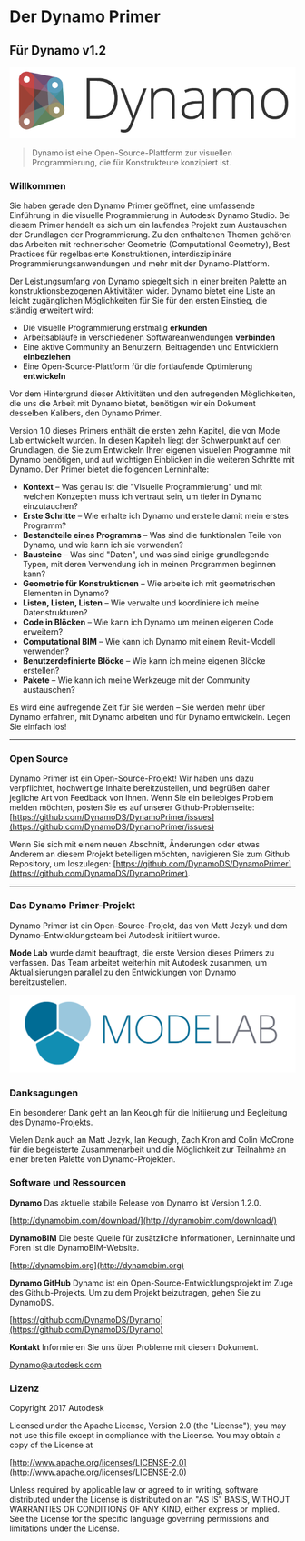 

# Der Dynamo Primer

## Für Dynamo v1.2

![Dynamo-Logo](images/dynamo_logo_dark-trim.png)

> Dynamo ist eine Open-Source-Plattform zur visuellen Programmierung, die für Konstrukteure konzipiert ist.

### Willkommen

Sie haben gerade den Dynamo Primer geöffnet, eine umfassende Einführung in die visuelle Programmierung in Autodesk Dynamo Studio. Bei diesem Primer handelt es sich um ein laufendes Projekt zum Austauschen der Grundlagen der Programmierung. Zu den enthaltenen Themen gehören das Arbeiten mit rechnerischer Geometrie (Computational Geometry), Best Practices für regelbasierte Konstruktionen, interdisziplinäre Programmierungsanwendungen und mehr mit der Dynamo-Plattform.

Der Leistungsumfang von Dynamo spiegelt sich in einer breiten Palette an konstruktionsbezogenen Aktivitäten wider. Dynamo bietet eine Liste an leicht zugänglichen Möglichkeiten für Sie für den ersten Einstieg, die ständig erweitert wird:

* Die visuelle Programmierung erstmalig **erkunden**
* Arbeitsabläufe in verschiedenen Softwareanwendungen **verbinden**
* Eine aktive Community an Benutzern, Beitragenden und Entwicklern **einbeziehen**
* Eine Open-Source-Plattform für die fortlaufende Optimierung **entwickeln**

Vor dem Hintergrund dieser Aktivitäten und den aufregenden Möglichkeiten, die uns die Arbeit mit Dynamo bietet, benötigen wir ein Dokument desselben Kalibers, den Dynamo Primer.

Version 1.0 dieses Primers enthält die ersten zehn Kapitel, die von Mode Lab entwickelt wurden. In diesen Kapiteln liegt der Schwerpunkt auf den Grundlagen, die Sie zum Entwickeln Ihrer eigenen visuellen Programme mit Dynamo benötigen, und auf wichtigen Einblicken in die weiteren Schritte mit Dynamo. Der Primer bietet die folgenden Lerninhalte:

* **Kontext** – Was genau ist die "Visuelle Programmierung" und mit welchen Konzepten muss ich vertraut sein, um tiefer in Dynamo einzutauchen?
* **Erste Schritte** – Wie erhalte ich Dynamo und erstelle damit mein erstes Programm?
* **Bestandteile eines Programms** – Was sind die funktionalen Teile von Dynamo, und wie kann ich sie verwenden?
* **Bausteine** – Was sind "Daten", und was sind einige grundlegende Typen, mit deren Verwendung ich in meinen Programmen beginnen kann?
* **Geometrie für Konstruktionen** – Wie arbeite ich mit geometrischen Elementen in Dynamo?
* **Listen, Listen, Listen** – Wie verwalte und koordiniere ich meine Datenstrukturen?
* **Code in Blöcken** – Wie kann ich Dynamo um meinen eigenen Code erweitern?
* **Computational BIM** – Wie kann ich Dynamo mit einem Revit-Modell verwenden?
* **Benutzerdefinierte Blöcke** – Wie kann ich meine eigenen Blöcke erstellen?
* **Pakete** – Wie kann ich meine Werkzeuge mit der Community austauschen?

Es wird eine aufregende Zeit für Sie werden – Sie werden mehr über Dynamo erfahren, mit Dynamo arbeiten und für Dynamo entwickeln. Legen Sie einfach los!

---

### Open Source

Dynamo Primer ist ein Open-Source-Projekt! Wir haben uns dazu verpflichtet, hochwertige Inhalte bereitzustellen, und begrüßen daher jegliche Art von Feedback von Ihnen. Wenn Sie ein beliebiges Problem melden möchten, posten Sie es auf unserer Github-Problemseite: [https://github.com/DynamoDS/DynamoPrimer/issues](https://github.com/DynamoDS/DynamoPrimer/issues)

Wenn Sie sich mit einem neuen Abschnitt, Änderungen oder etwas Anderem an diesem Projekt beteiligen möchten, navigieren Sie zum Github Repository, um loszulegen: [https://github.com/DynamoDS/DynamoPrimer](https://github.com/DynamoDS/DynamoPrimer).

---

### Das Dynamo Primer-Projekt

Dynamo Primer ist ein Open-Source-Projekt, das von Matt Jezyk und dem Dynamo-Entwicklungsteam bei Autodesk initiiert wurde.

**Mode Lab** wurde damit beauftragt, die erste Version dieses Primers zu verfassen. Das Team arbeitet weiterhin mit Autodesk zusammen, um Aktualisierungen parallel zu den Entwicklungen von Dynamo bereitzustellen.

[![](images/MODELAB_Logo.png)](http://modelab.is)

### Danksagungen

Ein besonderer Dank geht an Ian Keough für die Initiierung und Begleitung des Dynamo-Projekts.

Vielen Dank auch an Matt Jezyk, Ian Keough, Zach Kron and Colin McCrone für die begeisterte Zusammenarbeit und die Möglichkeit zur Teilnahme an einer breiten Palette von Dynamo-Projekten.

### Software und Ressourcen

**Dynamo** Das aktuelle stabile Release von Dynamo ist Version 1.2.0.

[http://dynamobim.com/download/](http://dynamobim.com/download/)

**DynamoBIM** Die beste Quelle für zusätzliche Informationen, Lerninhalte und Foren ist die DynamoBIM-Website.

[http://dynamobim.org](http://dynamobim.org)

**Dynamo GitHub** Dynamo ist ein Open-Source-Entwicklungsprojekt im Zuge des Github-Projekts. Um zu dem Projekt beizutragen, gehen Sie zu DynamoDS.

[https://github.com/DynamoDS/Dynamo](https://github.com/DynamoDS/Dynamo)

**Kontakt** Informieren Sie uns über Probleme mit diesem Dokument.

Dynamo@autodesk.com

### Lizenz

Copyright 2017 Autodesk

Licensed under the Apache License, Version 2.0 (the "License"); you may not use this file except in compliance with the License. You may obtain a copy of the License at

[http://www.apache.org/licenses/LICENSE-2.0](http://www.apache.org/licenses/LICENSE-2.0)

Unless required by applicable law or agreed to in writing, software distributed under the License is distributed on an "AS IS" BASIS, WITHOUT WARRANTIES OR CONDITIONS OF ANY KIND, either express or implied. See the License for the specific language governing permissions and limitations under the License.

